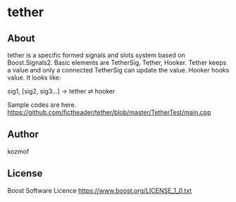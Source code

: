 # tether

## About
tether is a specific formed signals and slots system based on Boost.Signals2.
Basic elements are TetherSig, Tether, Hooker. Tether keeps a value and only a connected TetherSig can update the value. Hooker hooks value. 
It looks like:

sig1, [sig2, sig3...] → tether ⇄ hooker

Sample codes are here. https://github.com/fictheader/tether/blob/master/TetherTest/main.cpp

## Author
kozmof
 
## License
Boost Software Licence https://www.boost.org/LICENSE_1_0.txt
